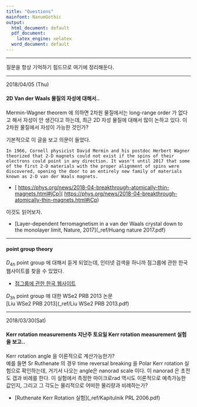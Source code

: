 ```yaml
---
title: "Questions"
mainfont: NanumGothic
output:
  html_document: default
  pdf_document:
    latex_engine: xelatex
  word_document: default
---
```



<head>
   <link rel="stylesheet" type="text/css" href="codes.css" />
</head>


***

질문을 항상 기억하기 힘드므로 여기에 정리해둔다.


---

2018/04/05 (Thu)  

#### 2D Van der Waals 물질의 자성에 대해서..  
Mermin-Wagner  theorem 에 의하면 2차원 물질에서는 long-range order 가 없다고 해서 자성이 안 생긴다고 하는데, 최근 2D 자성 물질에 대해서 많이 논하고 있다. 이 2차원 물질에서 자성이 가능한 것인가?  

기본적으로 이 글을 보고 의문이 들었다. 

```
In 1966, Cornell physicist David Mermin and his postdoc Herbert Wagner theorized that 2-D magnets could not exist if the spins of their electrons could point in any direction. It wasn't until 2017 that some of the first 2-D materials with the proper alignment of spins were discovered, opening the door to an entirely new family of materials known as 2-D van der Waals magnets.
```
* [ https://phys.org/news/2018-04-breakthrough-atomically-thin-magnets.html#jCp]( https://phys.org/news/2018-04-breakthrough-atomically-thin-magnets.html#jCp)  


이것도 읽어보자.  

* [Layer-dependent ferromagnetism in a van der Waals crystal down to the monolayer limit, Nature, 2017](_ref/Huang nature 2017.pdf)

***

#### point group theory  
$D_{4h}$ point group 에 대해서 듣게 되었는데, 인터넷 검색을 하니까 점그룹에 관한 한국 웹사이트를 찾을 수 있었다.  
* [점그룹에 관한 한국 웹사이트](https://ko.webqc.org/symmetrypointgroup-d4h.html)  

$D_{3h}$ point group 에 대한 WSe2 PRB 2013 논문  
[Liu WSe2 PRB 2013](_ref/Liu WSe2 PRB 2013.pdf)  

***
2018/03/30(Sat)  

#### Kerr rotation measurements   지난주 토요일 Kerr rotation measurement 실험을 보고..  

Kerr rotation angle 을 이론적으로 계산가능한가?  
예를 들면 Sr Ruthenate 의 경우 time reversal breaking 을 Polar Kerr rotation 실험으로 확인하는데, 거기서 나오는 angle은 nanorad scale 이다. 이 nanorad 은 초전도 갭과 비례를 한다.  이 실험에서 측정한 마이크로rad 역시도 이론적으로 예측가능한 값인지, 그리고 그 각도는 물리적으로 어떠한 물리량과 비례하는가?  

* [Ruthenate Kerr Rotation 실험](_ref/Kapitulnik PRL 2006.pdf)
